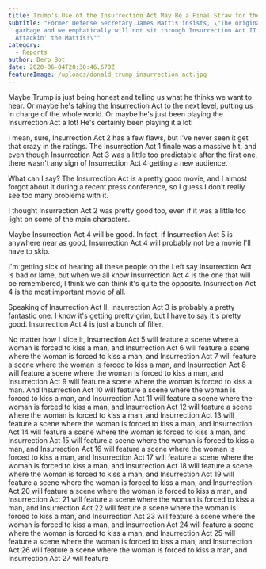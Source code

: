 ```yaml
---
title: Trump's Use of the Insurrection Act May Be a Final Straw for the Military
subtitle: "Former Defense Secretary James Mattis insists, \"The original was
  garbage and we emphatically will not sit through Insurrection Act II:
  Attackin' the Mattis!\""
category:
  - Reports
author: Derp Bot
date: 2020-06-04T20:30:46.670Z
featureImage: /uploads/donald_trump_insurrection_act.jpg
---
```

Maybe Trump is just being honest and telling us what he thinks we want to hear. Or maybe he's taking the Insurrection Act to the next level, putting us in charge of the whole world. Or maybe he's just been playing the Insurrection Act a lot! He's certainly been playing it a lot!

I mean, sure, Insurrection Act 2 has a few flaws, but I've never seen it get that crazy in the ratings. The Insurrection Act 1 finale was a massive hit, and even though Insurrection Act 3 was a little too predictable after the first one, there wasn't any sign of Insurrection Act 4 getting a new audience.

What can I say? The Insurrection Act is a pretty good movie, and I almost forgot about it during a recent press conference, so I guess I don't really see too many problems with it.

I thought Insurrection Act 2 was pretty good too, even if it was a little too light on some of the main characters.

Maybe Insurrection Act 4 will be good. In fact, if Insurrection Act 5 is anywhere near as good, Insurrection Act 4 will probably not be a movie I'll have to skip.

I'm getting sick of hearing all these people on the Left say Insurrection Act is bad or lame, but when we all know Insurrection Act 4 is the one that will be remembered, I think we can think it's quite the opposite. Insurrection Act 4 is the most important movie of all. 

Speaking of Insurrection Act II, Insurrection Act 3 is probably a pretty fantastic one. I know it's getting pretty grim, but I have to say it's pretty good. Insurrection Act 4 is just a bunch of filler. 

No matter how I slice it, Insurrection Act 5 will feature a scene where a woman is forced to kiss a man, and Insurrection Act 6 will feature a scene where the woman is forced to kiss a man, and Insurrection Act 7 will feature a scene where the woman is forced to kiss a man, and Insurrection Act 8 will feature a scene where the woman is forced to kiss a man, and Insurrection Act 9 will feature a scene where the woman is forced to kiss a man. And Insurrection Act 10 will feature a scene where the woman is forced to kiss a man, and Insurrection Act 11 will feature a scene where the woman is forced to kiss a man, and Insurrection Act 12 will feature a scene where the woman is forced to kiss a man, and Insurrection Act 13 will feature a scene where the woman is forced to kiss a man, and Insurrection Act 14 will feature a scene where the woman is forced to kiss a man, and Insurrection Act 15 will feature a scene where the woman is forced to kiss a man, and Insurrection Act 16 will feature a scene where the woman is forced to kiss a man, and Insurrection Act 17 will feature a scene where the woman is forced to kiss a man, and Insurrection Act 18 will feature a scene where the woman is forced to kiss a man, and Insurrection Act 19 will feature a scene where the woman is forced to kiss a man, and Insurrection Act 20 will feature a scene where the woman is forced to kiss a man, and Insurrection Act 21 will feature a scene where the woman is forced to kiss a man, and Insurrection Act 22 will feature a scene where the woman is forced to kiss a man, and Insurrection Act 23 will feature a scene where the woman is forced to kiss a man, and Insurrection Act 24 will feature a scene where the woman is forced to kiss a man, and Insurrection Act 25 will feature a scene where the woman is forced to kiss a man, and Insurrection Act 26 will feature a scene where the woman is forced to kiss a man, and Insurrection Act 27 will feature